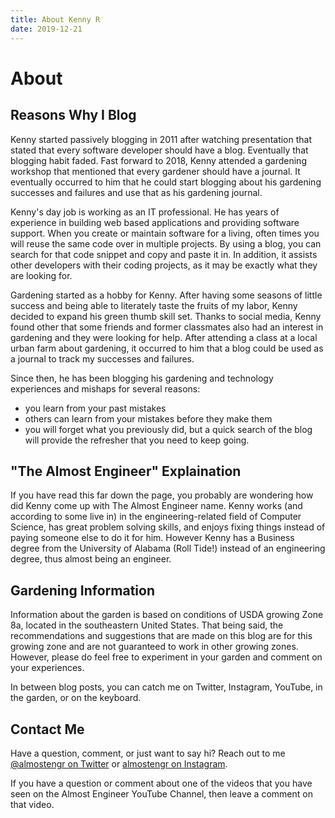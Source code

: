 ```yaml
---
title: About Kenny R
date: 2019-12-21
---
```


# About

## Reasons Why I Blog

Kenny started passively blogging in 2011 after watching presentation that stated that every software developer should have a blog. Eventually that blogging habit faded. Fast forward to 2018, Kenny attended a gardening workshop that mentioned that every gardener should have a journal. It eventually occurred to him that he could start blogging about his gardening successes and failures and use that as his gardening journal.

Kenny's day job is working as an IT professional. He has years of experience in building web based applications and providing software support.  When you create or maintain software for a living, often times you will reuse the same code over in multiple projects. By using a blog, you can search for that code snippet and copy and paste it in. In addition, it assists other developers with their coding projects, as it may be exactly what they are looking for.

Gardening started as a hobby for Kenny. After having some seasons of little success and being able to literately taste the fruits of my labor, Kenny decided to expand his green thumb skill set. Thanks to social media, Kenny found other that some friends and former classmates also had an interest in gardening and they were looking for help. After attending a class at a local urban farm about gardening, it occurred to him that a blog could be used as a journal to track my successes and failures.

Since then, he has been blogging his gardening and technology experiences and mishaps for several reasons: 

* you learn from your past mistakes 
* others can learn from your mistakes before they make them 
* you will forget what you previously did, but a quick search of the blog will provide the refresher that you need to keep going.

## "The Almost Engineer" Explaination

If you have read this far down the page, you probably are wondering how did Kenny come up with The Almost Engineer name. Kenny works (and according to some live in) in the engineering-related field of Computer Science, has great problem solving skills, and enjoys fixing things instead of paying someone else to do it for him.  However Kenny has a Business degree from the University of Alabama (Roll Tide!) instead of an engineering degree, thus almost being an engineer.

## Gardening Information

Information about the garden is based on conditions of USDA growing Zone 8a, located in the southeastern United States. That being said, the recommendations and suggestions that are made on this blog are for this growing zone and are not guaranteed to work in other growing zones. However, please do feel free to experiment in your garden and comment on your experiences. 

In between blog posts, you can catch me on Twitter, Instagram, YouTube, in the garden, or on the keyboard.

## Contact Me

Have a question, comment, or just want to say hi? Reach out to me 
<a href="https://twitter.com/almostengr" target="_blank">@almostengr on Twitter</a> or 
<a href="https://instagram.com/almostengr" target="_blank">almostengr on Instagram</a>.

If you have a question or comment about one of the videos that you have seen on the Almost Engineer YouTube Channel, then leave a comment on that video.

